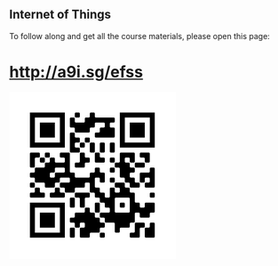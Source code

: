 Internet of Things
---

To follow along and get all the course materials, please open this page:

# http://a9i.sg/efss

![](images/qrefss.png)

